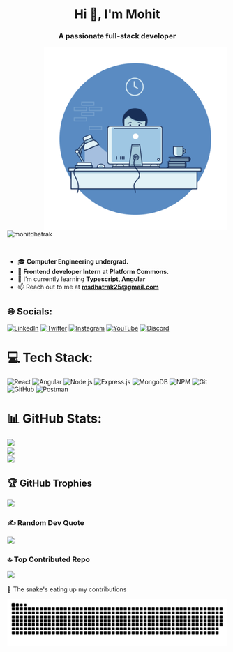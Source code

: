 <h1 align="center">Hi 👋, I'm Mohit</h1>
<h3 align="center">A passionate full-stack developer</h3>

<img align="right"  alt="coding" width="420" src="./assets/readme-gif.gif">

<p align="left">
<img src="https://komarev.com/ghpvc/?username=mohitdhatrak&label=Profile%20views&color=0e75b6&style=flat"
    alt="mohitdhatrak" />
</p>

<br>

-   🎓 **Computer Engineering undergrad.**
-   🚀 **Frontend developer Intern** at **Platform Commons.**
-   🌱 I’m currently learning **Typescript, Angular**
-   📫 Reach out to me at **msdhatrak25@gmail.com**

## 🌐 Socials:

[![LinkedIn](https://img.shields.io/badge/LinkedIn-%230077B5.svg?logo=linkedin&logoColor=white)](https://www.linkedin.com/in/mohitdhatrak/)
[![Twitter](https://img.shields.io/badge/Twitter-%231DA1F2.svg?logo=twitter&logoColor=white)](https://twitter.com/mohitdhatrak)
[![Instagram](https://img.shields.io/badge/Instagram-%23E4405F.svg?logo=Instagram&logoColor=white)](https://instagram.com/dhatrakmohit)
[![YouTube](https://img.shields.io/badge/YouTube-%23FF0000.svg?logo=YouTube&logoColor=white)](https://youtube.com/@mohitdhatrak)
[![Discord](https://img.shields.io/badge/Discord-%237289DA.svg?logo=discord&logoColor=white)](https://discord.com/invite/dT3Xyx7mv4)

# 💻 Tech Stack:

![React](https://img.shields.io/badge/react-%2320232a.svg?style=for-the-badge&logo=react&logoColor=%2361DAFB)
![Angular](https://img.shields.io/badge/angular-%23DD0031.svg?style=for-the-badge&logo=angular&logoColor=white)
![Node.js](https://img.shields.io/badge/node.js-%2343853D.svg?style=for-the-badge&logo=node.js&logoColor=white)
![Express.js](https://img.shields.io/badge/express.js-%23404d59.svg?style=for-the-badge&logo=express&logoColor=%2361DAFB)
![MongoDB](https://img.shields.io/badge/MongoDB-%234ea94b.svg?style=for-the-badge&logo=mongodb&logoColor=white)
![NPM](https://img.shields.io/badge/NPM-%23000000.svg?style=for-the-badge&logo=npm&logoColor=white)
![Git](https://img.shields.io/badge/Git-fc6d26?style=for-the-badge&logo=git&logoColor=white)
![GitHub](https://img.shields.io/badge/GitHub-%23121011.svg?style=for-the-badge&logo=github&logoColor=white)
![Postman](https://img.shields.io/badge/Postman-FF6C37?style=for-the-badge&logo=postman&logoColor=white)

# 📊 GitHub Stats:

![](https://github-readme-stats.vercel.app/api?username=mohitdhatrak&theme=midnight-purple&hide_border=false&include_all_commits=true&count_private=true)<br/>
![](https://github-readme-streak-stats.herokuapp.com/?user=mohitdhatrak&theme=midnight-purple&hide_border=false)<br/>
![](https://github-readme-stats.vercel.app/api/top-langs/?username=mohitdhatrak&theme=midnight-purple&hide_border=false&include_all_commits=true&count_private=true&layout=compact)

## 🏆 GitHub Trophies

![](https://github-profile-trophy.vercel.app/?username=mohitdhatrak&theme=juicyfresh&no-frame=false&no-bg=false&margin-w=4)

### ✍️ Random Dev Quote

![](https://quotes-github-readme.vercel.app/api?type=vetical&theme=tokyonight)

### 🔝 Top Contributed Repo

![](https://github-contributor-stats.vercel.app/api?username=mohitdhatrak&limit=5&theme=dark&combine_all_yearly_contributions=true)

🐍 The snake's eating up my contributions

<p align="center">
<img  src="https://raw.githubusercontent.com/Elanza-48/Elanza-48/main/resources/img/github-contribution-grid-snake.svg"
    alt="Snake eating contributions" />
</p>
